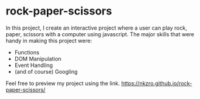 # rock-paper-scissors
In this project, I create an interactive project where a user can play rock, paper, scissors with a computer using javascript. The major skills 
that were handy in making this project were:

- Functions
- DOM Manipulation
- Event Handling
- (and of course) Googling

Feel free to preview my project using the link.
 https://nkzro.github.io/rock-paper-scissors/
